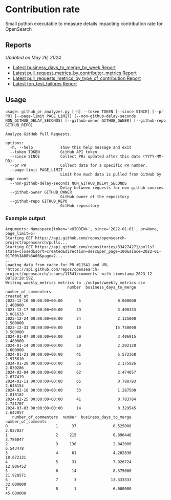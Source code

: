 # Contribution rate

Small python executable to measure details impacting contribution rate for OpenSearch 

## Reports
<!-- REPORTS_START -->
_Updated on May 26, 2024_
- [Latest business_days_to_merge_by_week Report](/reports/20240526/business_days_to_merge_by_week.csv)
- [Latest pull_request_metrics_by_contributor_metrics Report](/reports/20240526/pull_request_metrics_by_contributor_metrics.csv)
- [Latest pull_requests_metrics_by_type_of_contribution Report](/reports/20240526/pull_requests_metrics_by_type_of_contribution.csv)
- [Latest top_test_failures Report](/reports/20240526/top_test_failures.csv)
<!-- REPORTS_END -->

## Usage

```
usage: github_pr_analyzer.py [-h] --token TOKEN [--since SINCE] [--pr PR] [--page-limit PAGE_LIMIT] [--non-github-delay-seconds NON_GITHUB_DELAY_SECONDS] [--github-owner GITHUB_OWNER] [--github-repo GITHUB_REPO]

Analyze GitHub Pull Requests.

options:
  -h, --help            show this help message and exit
  --token TOKEN         GitHub API token
  --since SINCE         Collect PRs updated after this date (YYYY-MM-DD).
  --pr PR               Collect data for a specific PR number.
  --page-limit PAGE_LIMIT
                        Limit how much data is pulled from GitHub by page count
  --non-github-delay-seconds NON_GITHUB_DELAY_SECONDS
                        Delay between requests for non-github sources
  --github-owner GITHUB_OWNER
                        GitHub owner of the repository
  --github-repo GITHUB_REPO
                        GitHub repository
```

### Example output
```
Arguments: Namespace(token='<HIDDEN>', since='2022-01-01', pr=None, page_limit=5)
Starting GET https://api.github.com/repos/opensearch-project/opensearch/pulls...
Starting GET https://api.github.com/repositories/334274271/pulls?state=closed&sort=created&direction=desc&per_page=100&since=2022-01-01T00%3A00%3A00&page=2...
...
Loading data from cache for PR #11541 and URL 'https://api.github.com/repos/opensearch-project/opensearch/issues/11541/comments' with timestamp 2023-12-08T20:28:59Z.
Writing weekly_metrics metrics to ./output/weekly_metrics.csv
                           number  business_days_to_merge  number_of_commenters
created_at                                                                     
2023-12-10 00:00:00+00:00       5                0.000000              2.400000
2023-12-17 00:00:00+00:00      49                3.408333              3.081633
2023-12-24 00:00:00+00:00      24                2.125000              2.500000
2023-12-31 00:00:00+00:00      10               15.750000              3.500000
2024-01-07 00:00:00+00:00      50                3.406915              2.480000
2024-01-14 00:00:00+00:00      50                2.202128              3.000000
2024-01-21 00:00:00+00:00      41                5.572368              2.975610
2024-01-28 00:00:00+00:00      56                2.175926              2.839286
2024-02-04 00:00:00+00:00      62                2.474057              2.677419
2024-02-11 00:00:00+00:00      65                0.788793              2.646154
2024-02-18 00:00:00+00:00      33                1.287500              2.818182
2024-02-25 00:00:00+00:00      41                0.783784              2.731707
2024-03-03 00:00:00+00:00      14                0.329545              2.642857
   number_of_commenters  number  business_days_to_merge  number_of_comments
0                     1      37                0.525000            2.027027
1                     2     215                0.896446            3.786047
2                     3     138                2.842000            6.543478
3                     4      61                4.202830           10.672131
4                     5      31                7.926724           12.806452
5                     6      14                8.375000           21.928571
6                     7       3               13.333333           32.000000
7                     8       1                6.000000           45.000000
```
